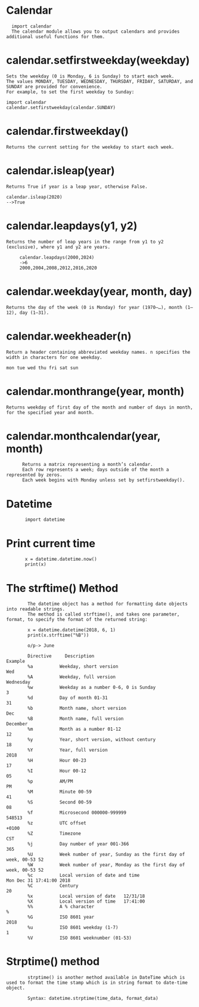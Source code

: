 # Calendar

      import calendar
      The calendar module allows you to output calendars and provides additional useful functions for them.

# calendar.setfirstweekday(weekday)
    Sets the weekday (0 is Monday, 6 is Sunday) to start each week.
    The values MONDAY, TUESDAY, WEDNESDAY, THURSDAY, FRIDAY, SATURDAY, and SUNDAY are provided for convenience.
    For example, to set the first weekday to Sunday:
    
    import calendar
    calendar.setfirstweekday(calendar.SUNDAY)

# calendar.firstweekday()
    Returns the current setting for the weekday to start each week.

# calendar.isleap(year)
    Returns True if year is a leap year, otherwise False.
  
    calendar.isleap(2020)
    -->True

# calendar.leapdays(y1, y2)
    Returns the number of leap years in the range from y1 to y2 (exclusive), where y1 and y2 are years.

         calendar.leapdays(2000,2024)
         ->6
         2000,2004,2008,2012,2016,2020

# calendar.weekday(year, month, day)
    Returns the day of the week (0 is Monday) for year (1970–…), month (1–12), day (1–31).

# calendar.weekheader(n)
    Return a header containing abbreviated weekday names. n specifies the width in characters for one weekday.

    mon tue wed thu fri sat sun

# calendar.monthrange(year, month)
    Returns weekday of first day of the month and number of days in month, for the specified year and month.

# calendar.monthcalendar(year, month)
          Returns a matrix representing a month’s calendar.
          Each row represents a week; days outside of the month a represented by zeros.
          Each week begins with Monday unless set by setfirstweekday().


# Datetime

           import datetime

# Print current time
           x = datetime.datetime.now()
           print(x)

# The strftime() Method
            The datetime object has a method for formatting date objects into readable strings.
            The method is called strftime(), and takes one parameter, format, to specify the format of the returned string:

            x = datetime.datetime(2018, 6, 1)
            print(x.strftime("%B"))

            o/p-> June

            Directive	  Description	                                               Example
            %a	        Weekday, short version	                                    Wed	
            %A	        Weekday, full version	                                          Wednesday	
            %w	        Weekday as a number 0-6, 0 is Sunday	                        3	
            %d	        Day of month 01-31	                                          31	
            %b	        Month name, short version	                                    Dec	
            %B	        Month name, full version	                                    December	
            %m	        Month as a number 01-12	                                    12	
            %y	        Year, short version, without century	                        18	
            %Y	        Year, full version	                                          2018	
            %H	        Hour 00-23	                                                17	
            %I	        Hour 00-12	                                                05	
            %p	        AM/PM	                                                      PM	
            %M	        Minute 00-59	                                                41	
            %S	        Second 00-59	                                                08	
            %f	        Microsecond 000000-999999	                                    548513	
            %z	        UTC offset	                                                +0100	
            %Z	        Timezone	                                                      CST	
            %j	        Day number of year 001-366	                                    365	
            %U	        Week number of year, Sunday as the first day of week, 00-53	52	
            %W	        Week number of year, Monday as the first day of week, 00-53	52	
            %c	        Local version of date and time	                              Mon Dec 31 17:41:00 2018	
            %C	        Century	                                                      20	
            %x	        Local version of date	12/31/18	
            %X	        Local version of time	17:41:00	
            %%	        A % character	                                                %	
            %G	        ISO 8601 year	                                                2018	
            %u	        ISO 8601 weekday (1-7)	                                    1	
            %V	        ISO 8601 weeknumber (01-53)

# Strptime() method
            strptime() is another method available in DateTime which is used to format the time stamp which is in string format to date-time object.

            Syntax: datetime.strptime(time_data, format_data)


